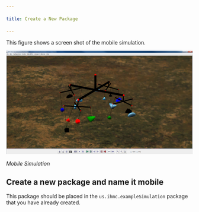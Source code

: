 ```yaml
---

title: Create a New Package

---
```


This figure shows a screen shot of the mobile simulation.

![mobile](/resources/images/documentation/scsTutorial/scs-tutorial-7-mobile.png)

*Mobile Simulation*

## Create a new package and name it mobile
   This package should be placed in the `us.ihmc.exampleSimulation` package that you have already created.
